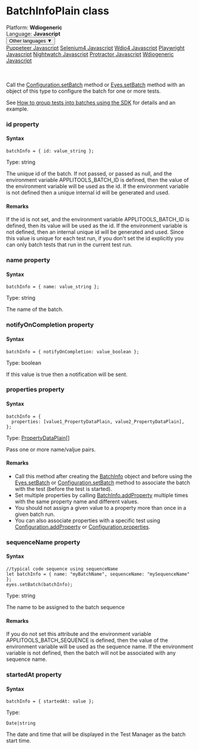 # BatchInfoPlain class
<div class='platform-bar-container-div'><div class='platform-bar-div'>Platform:  <b> Wdiogeneric</b>
</div><div class='platform-bar-div'>Language: <b>Javascript</b></div><div class='dropdown-button-container-div'><button class='sdk-language-dropdown-button'>Other languages ▼</button><div class='dropdown-content'>
<a href='../../puppeteer/javascript/batchinfoplain'>Puppeteer Javascript</a>
<a href='../../selenium4/javascript/batchinfoplain'>Selenium4 Javascript</a>
<a href='../../wdio4/javascript/batchinfoplain'>Wdio4 Javascript</a>
<a href='../../playwright/javascript/batchinfoplain'>Playwright Javascript</a>
<a href='../../nightwatch/javascript/batchinfoplain'>Nightwatch Javascript</a>
<a href='../../protractor/javascript/batchinfoplain'>Protractor Javascript</a>
<a href='../../wdiogeneric/javascript/batchinfoplain'>Wdiogeneric Javascript</a>
</div></div><br /><br /></div>




Call the [Configuration.setBatch](./configuration#setbatch-method) method or [Eyes.setBatch](./eyes#setbatch-method) method with an object of this type to configure the batch for one or more tests.

See [How to group tests into batches using the SDK](https://applitools.com/docs/topics/working-with-test-batches/how-to-group-tests-into-batches.html) for details and an example.


### id property
#### Syntax


    batchInfo = { id: value_string };
    

Type: string

The unique id of the batch. If not passed, or passed as null, and the environment variable APPLITOOLS_BATCH_ID is defined, then the value of the environment variable will be used as the id. If the environment variable is not defined then a unique internal id will be generated and used.

#### Remarks


If the id is not set, and the environment variable APPLITOOLS_BATCH_ID is defined, then its value will be used as the id. If the environment variable is not defined, then an internal unique id will be generated and used. Since this value is unique for each test run, if you don't set the id explicitly you can only batch tests that run in the current test run.

### name property
#### Syntax


    batchInfo = { name: value_string };
    

Type: string

The name of the batch.

### notifyOnCompletion property
#### Syntax


    batchInfo = { notifyOnCompletion: value_boolean };
    

Type: boolean

If this value is true then a notification will be sent.

### properties property
#### Syntax


    batchInfo = {
      properties: [value1_PropertyDataPlain, value2_PropertyDataPlain],
    };
    

Type: [PropertyDataPlain](./propertydataplain)\[\]

Pass one or more name/valjue pairs.

#### Remarks


*   Call this method after creating the [BatchInfo](./batchinfo) object and before using the [Eyes.setBatch](./eyes#setbatch-method) or [Configuration.setBatch](./configuration#setbatch-method) method to associate the batch with the test (before the test is started).
*   Set multiple properties by calling [BatchInfo.addProperty](./batchinfo#addproperty-method) multiple times with the same property name and different values.
*   You should not assign a given value to a property more than once in a given batch run.
*   You can also associate properties with a specific test using [Configuration.addProperty](./configuration#addproperty-method) or [Configuration.properties](#properties-property).

### sequenceName property
#### Syntax


    //typical code sequence using sequenceName
    let batchInfo = { name: "myBatchName", sequenceName: "mySequenceName" };
    eyes.setBatch(batchInfo);
    

Type: string

The name to be assigned to the batch sequence

#### Remarks


If you do not set this attribute and the environment variable APPLITOOLS_BATCH_SEQUENCE is defined, then the value of the environment variable will be used as the sequence name. If the environment variable is not defined, then the batch will not be associated with any sequence name.

### startedAt property
#### Syntax


    batchInfo = { startedAt: value };
    

Type: 

    Date|string

The date and time that will be displayed in the Test Manager as the batch start time.
